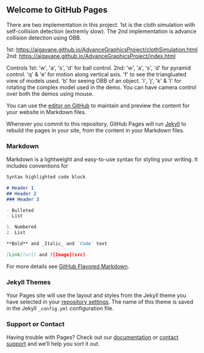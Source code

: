 ## Welcome to GitHub Pages

There are two implementation in this project. 1st is the cloth simulation with self-collision detection (extremly slow). The 2nd implementation is advance collision detection using
OBB. 

1st: https://ajgavane.github.io/AdvanceGraphicsProject/clothSimulation.html
2nd: https://ajgavane.github.io/AdvanceGraphicsProject/index.html

Controls 
1st: 'w', 'a', 's', 'd' for ball control.
2nd: 'w', 'a', 's', 'd' for pyramid control. 'q' & 'e' for motion along vertical axis. 'f' to see the triangluated view of models used. 'b' for seeing OBB of an object.
'i', 'j', 'k' & 'l' for rotating the complex model used in the demo. 
You can have camera control over both the demos using mouse.

You can use the [editor on GitHub](https://github.com/AJgavane/AdvanceGraphicsProject/edit/master/README.md) to maintain and preview the content for your website in Markdown files.

Whenever you commit to this repository, GitHub Pages will run [Jekyll](https://jekyllrb.com/) to rebuild the pages in your site, from the content in your Markdown files.

### Markdown

Markdown is a lightweight and easy-to-use syntax for styling your writing. It includes conventions for

```markdown
Syntax highlighted code block

# Header 1
## Header 2
### Header 3

- Bulleted
- List

1. Numbered
2. List

**Bold** and _Italic_ and `Code` text

[Link](url) and ![Image](src)
```

For more details see [GitHub Flavored Markdown](https://guides.github.com/features/mastering-markdown/).

### Jekyll Themes

Your Pages site will use the layout and styles from the Jekyll theme you have selected in your [repository settings](https://github.com/AJgavane/AdvanceGraphicsProject/settings). The name of this theme is saved in the Jekyll `_config.yml` configuration file.

### Support or Contact

Having trouble with Pages? Check out our [documentation](https://help.github.com/categories/github-pages-basics/) or [contact support](https://github.com/contact) and we’ll help you sort it out.
